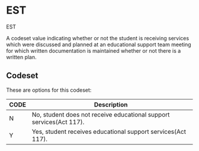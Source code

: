 
# EST

EST

A codeset value indicating whether or not the student is receiving services which were discussed and planned at an educational support team meeting for which written documentation is maintained whether or not there is a written plan.

## Codeset

These are options for this codeset:

| CODE   | Description                                                         |
|--------|---------------------------------------------------------------------|
| N      | No, student does not receive educational support services(Act 117). |
| Y      | Yes, student receives educational support services(Act 117).        |

    